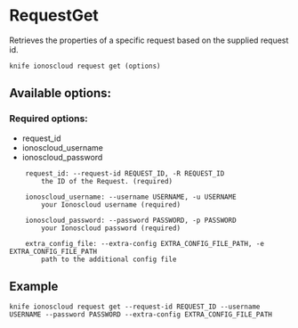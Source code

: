 # RequestGet

Retrieves the properties of a specific request based on the supplied request id.

```text
knife ionoscloud request get (options)
```

## Available options:

### Required options:

* request\_id
* ionoscloud\_username
* ionoscloud\_password

```text
    request_id: --request-id REQUEST_ID, -R REQUEST_ID
        the ID of the Request. (required)

    ionoscloud_username: --username USERNAME, -u USERNAME
        your Ionoscloud username (required)

    ionoscloud_password: --password PASSWORD, -p PASSWORD
        your Ionoscloud password (required)

    extra_config_file: --extra-config EXTRA_CONFIG_FILE_PATH, -e EXTRA_CONFIG_FILE_PATH
        path to the additional config file

```
## Example

```text
knife ionoscloud request get --request-id REQUEST_ID --username USERNAME --password PASSWORD --extra-config EXTRA_CONFIG_FILE_PATH
```
